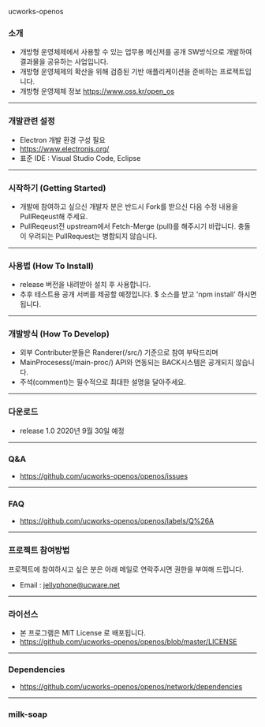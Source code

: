 ucworks-openos



### 소개
* 개방형 운영체제에서 사용할 수 있는 업무용 메신저를 공개 SW방식으로 개발하여 결과물을 공유하는 사업입니다.
* 개방형 운영체제의 확산을 위해 검증된 기반 애플리케이션을 준비하는 프로젝트입니다.
* 개방형 운영제체 정보     <https://www.oss.kr/open_os>
---


### 개발관련 설정
* Electron 개발 환경 구성 필요  
* <https://www.electronjs.org/>
* 표준 IDE : Visual Studio Code, Eclipse 
---  

### 시작하기 (Getting Started)
* 개발에 참여하고 싶으신 개발자 분은 반드시 Fork를 받으신 다음 수정 내용을 PullReqeust해 주세요.
* PullReqeust전 upstream에서 Fetch-Merge (pull)를 해주시기 바랍니다. 충돌이 우려되는 PullRequest는 병합되지 않습니다.
---  

### 사용법 (How To Install)
* release 버전을 내려받아 설치 후 사용합니다.
* 추후 테스트용 공개 서버를 제공할 예정입니다. 
$ 소스를 받고 'npm install' 하시면 됩니다.
---  


### 개발방식 (How To Develop)
* 외부 Contributer분들은 Randerer(/src/) 기준으로 참여 부탁드리며 
* MainProcesess(/main-proc/) API와 연동되는 BACK시스템은 공개되지 않습니다.
* 주석(comment)는 필수적으로 최대한 설명을 달아주세요.
---  


### 다운로드
* release 1.0  2020년 9월 30일 예정
---  


### Q&A
* <https://github.com/ucworks-openos/openos/issues>
---


### FAQ
* <https://github.com/ucworks-openos/openos/labels/Q%26A>
---


### 프로젝트 참여방법
 프로젝트에 참여하시고 싶은 분은 아래 메일로 연락주시면 권한을 부여해 드립니다.
* Email : <jellyphone@ucware.net> 
---


### 라이선스
* 본 프로그램은 MIT License 로 배포됩니다.  <br>
* <https://github.com/ucworks-openos/openos/blob/master/LICENSE>
---


### Dependencies
* <https://github.com/ucworks-openos/openos/network/dependencies>
---

### milk-soap
